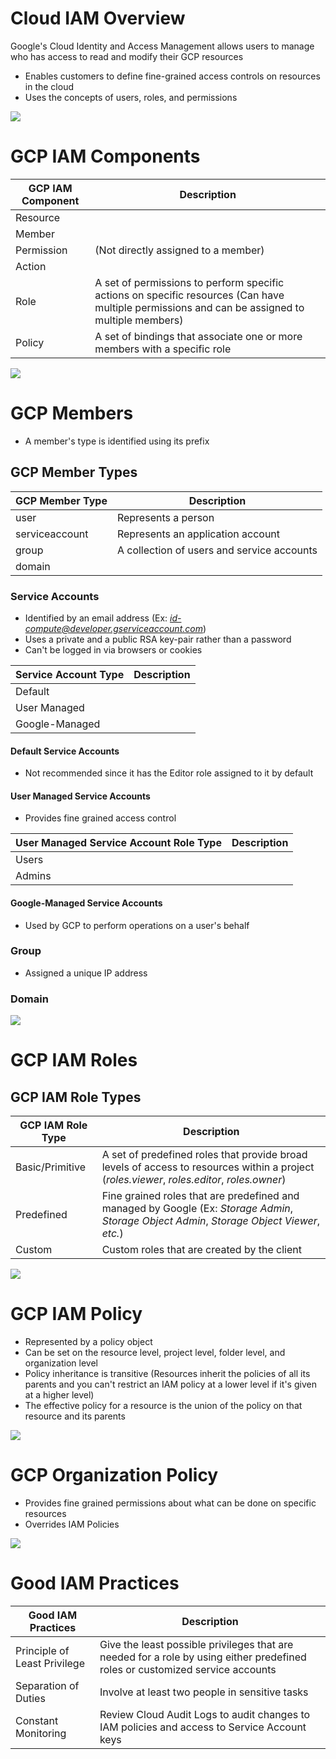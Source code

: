 # Cloud IAM Overview

Google's Cloud Identity and Access Management allows users to manage who has access to read and modify their GCP resources

* Enables customers to define fine-grained access controls on resources in the cloud
* Uses the concepts of users, roles, and permissions

![](https://github.com/JonmarCorpuz/SecondBrain/blob/main/Assets/Whitespace.png)

# GCP IAM Components

| GCP IAM Component | Description |
| --- | --- |
| Resource | |
| Member | |
| Permission | (Not directly assigned to a member) |
| Action | |
| Role | A set of permissions to perform specific actions on specific resources (Can have multiple permissions and can be assigned to multiple members) |
| Policy | A set of bindings that associate one or more members with a specific role |

![](https://github.com/JonmarCorpuz/SecondBrain/blob/main/Assets/Whitespace.png)

# GCP Members

* A member's type is identified using its prefix

## GCP Member Types

| GCP Member Type | Description |
| --- | --- |
| user | Represents a person |
| serviceaccount | Represents an application account |
| group | A collection of users and service accounts |
| domain | |

### Service Accounts

* Identified by an email address (Ex: *id-compute@developer.gserviceaccount.com*)
* Uses a private and a public RSA key-pair rather than a password
* Can't be logged in via browsers or cookies

| Service Account Type | Description |
| --- | --- |
| Default | |
| User Managed | |
| Google-Managed | |

#### Default Service Accounts

* Not recommended since it has the Editor role assigned to it by default

#### User Managed Service Accounts

* Provides fine grained access control

| User Managed Service Account Role Type | Description |
| --- | --- |
| Users | |
| Admins | |

#### Google-Managed Service Accounts

* Used by GCP to perform operations on a user's behalf

### Group

* Assigned a unique IP address

### Domain

![](https://github.com/JonmarCorpuz/SecondBrain/blob/main/Assets/Whitespace.png)

# GCP IAM Roles

## GCP IAM Role Types

| GCP IAM Role Type | Description | 
| --- | --- |
| Basic/Primitive | A set of predefined roles that provide broad levels of access to resources within a project (*roles.viewer*, *roles.editor*, *roles.owner*)
| Predefined | Fine grained roles that are predefined and managed by Google (Ex: *Storage Admin*, *Storage Object Admin*, *Storage Object Viewer*, *etc.*) |
| Custom | Custom roles that are created by the client |

![](https://github.com/JonmarCorpuz/SecondBrain/blob/main/Assets/Whitespace.png)

# GCP IAM Policy

* Represented by a policy object
* Can be set on the resource level, project level, folder level, and organization level
* Policy inheritance is transitive (Resources inherit the policies of all its parents and you can't restrict an IAM policy at a lower level if it's given at a higher level)
* The effective policy for a resource is the union of the policy on that resource and its parents

![](https://github.com/JonmarCorpuz/SecondBrain/blob/main/Assets/Whitespace.png)

# GCP Organization Policy

* Provides fine grained permissions about what can be done on specific resources
* Overrides IAM Policies

![](https://github.com/JonmarCorpuz/SecondBrain/blob/main/Assets/Whitespace.png)

# Good IAM Practices

| Good IAM Practices | Description |
| --- | --- |
| Principle of Least Privilege | Give the least possible privileges that are needed for a role by using either predefined roles or customized service accounts |
| Separation of Duties | Involve at least two people in sensitive tasks |
| Constant Monitoring | Review Cloud Audit Logs to audit changes to IAM policies and access to Service Account keys |


